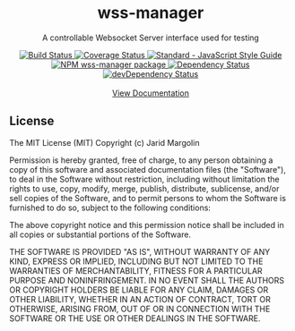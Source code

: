 <h1 align="center">wss-manager</h1>
<div align="center">
  <p>A controllable Websocket Server interface used for testing</p>
  <div>
    <a href="https://travis-ci.org/jaridmargolin/wss-manager">
      <img src="https://travis-ci.org/jaridmargolin/wss-manager.svg?branch=master" alt="Build Status">
    </a>
    <a href="https://codecov.io/gh/jaridmargolin/wss-manager">
      <img src="https://codecov.io/gh/jaridmargolin/wss-manager/branch/master/graph/badge.svg" alt="Coverage Status" />
    </a>
    <a href="http://standardjs.com/">
      <img src="https://img.shields.io/badge/code%20style-standard-brightgreen.svg" alt="Standard - JavaScript Style Guide">
    </a>
  </div>
  <div>
    <a href="https://npmjs.org/package/wss-manager">
      <img src="https://img.shields.io/npm/v/@inventory/wss-manager.svg" alt="NPM wss-manager package">
    </a>
    <a href="https://david-dm.org/jaridmargolin/wss-manager">
      <img src="https://david-dm.org/jaridmargolin/wss-manager.svg" alt="Dependency Status">
    </a>
    <a href="https://david-dm.org/jaridmargolin/wss-manager#info=devDependencies">
      <img src="https://david-dm.org/jaridmargolin/wss-manager/dev-status.svg" alt="devDependency Status">
    </a>
  </div>
</div>
<br>
<div align="center">
<a href="http://jaridmargolin.github.io/wss-manager">View Documentation</a>
</div>

## License

The MIT License (MIT) Copyright (c) Jarid Margolin

Permission is hereby granted, free of charge, to any person obtaining a copy of this software and associated documentation files (the "Software"), to deal in the Software without restriction, including without limitation the rights to use, copy, modify, merge, publish, distribute, sublicense, and/or sell copies of the Software, and to permit persons to whom the Software is furnished to do so, subject to the following conditions:

The above copyright notice and this permission notice shall be included in all copies or substantial portions of the Software.

THE SOFTWARE IS PROVIDED "AS IS", WITHOUT WARRANTY OF ANY KIND, EXPRESS OR IMPLIED, INCLUDING BUT NOT LIMITED TO THE WARRANTIES OF MERCHANTABILITY, FITNESS FOR A PARTICULAR PURPOSE AND NONINFRINGEMENT. IN NO EVENT SHALL THE AUTHORS OR COPYRIGHT HOLDERS BE LIABLE FOR ANY CLAIM, DAMAGES OR OTHER LIABILITY, WHETHER IN AN ACTION OF CONTRACT, TORT OR OTHERWISE, ARISING FROM, OUT OF OR IN CONNECTION WITH THE SOFTWARE OR THE USE OR OTHER DEALINGS IN THE SOFTWARE.
